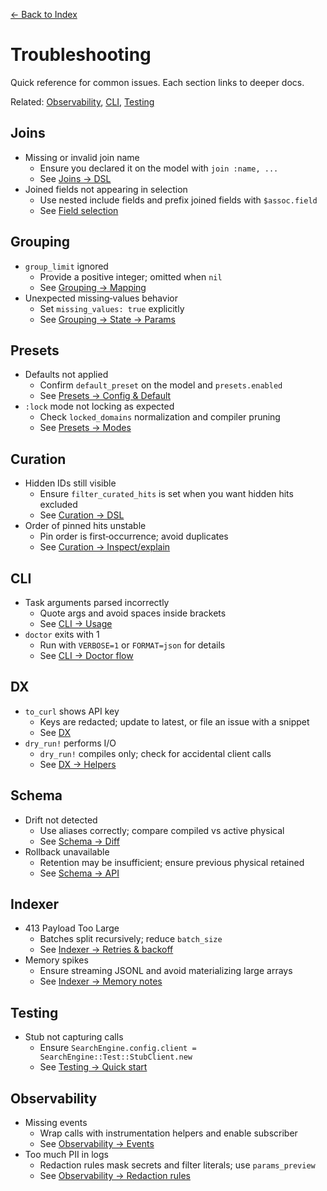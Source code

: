 [← Back to Index](./index.md)

# Troubleshooting

Quick reference for common issues. Each section links to deeper docs.

Related: [Observability](./observability.md), [CLI](./cli.md), [Testing](./testing.md)

## Joins

- Missing or invalid join name
  - Ensure you declared it on the model with `join :name, ...`
  - See [Joins → DSL](./joins.md#dsl)
- Joined fields not appearing in selection
  - Use nested include fields and prefix joined fields with `$assoc.field`
  - See [Field selection](./field_selection.md)

## Grouping

- `group_limit` ignored
  - Provide a positive integer; omitted when `nil`
  - See [Grouping → Mapping](./grouping.md#mapping-ruby-dsl--typesense-params)
- Unexpected missing‑values behavior
  - Set `missing_values: true` explicitly
  - See [Grouping → State → Params](./grouping.md#state--params)

## Presets

- Defaults not applied
  - Confirm `default_preset` on the model and `presets.enabled`
  - See [Presets → Config & Default](./presets.md#config--default-preset)
- `:lock` mode not locking as expected
  - Check `locked_domains` normalization and compiler pruning
  - See [Presets → Modes](./presets.md#modes)

## Curation

- Hidden IDs still visible
  - Ensure `filter_curated_hits` is set when you want hidden hits excluded
  - See [Curation → DSL](./curation.md#dsl)
- Order of pinned hits unstable
  - Pin order is first‑occurrence; avoid duplicates
  - See [Curation → Inspect/explain](./curation.md#inspectexplain)

## CLI

- Task arguments parsed incorrectly
  - Quote args and avoid spaces inside brackets
  - See [CLI → Usage](./cli.md#usage)
- `doctor` exits with 1
  - Run with `VERBOSE=1` or `FORMAT=json` for details
  - See [CLI → Doctor flow](./cli.md#doctor-flow)

## DX

- `to_curl` shows API key
  - Keys are redacted; update to latest, or file an issue with a snippet
  - See [DX](./dx.md)
- `dry_run!` performs I/O
  - `dry_run!` compiles only; check for accidental client calls
  - See [DX → Helpers](./dx.md#helpers--examples)

## Schema

- Drift not detected
  - Use aliases correctly; compare compiled vs active physical
  - See [Schema → Diff](./schema.md#diff-shape)
- Rollback unavailable
  - Retention may be insufficient; ensure previous physical retained
  - See [Schema → API](./schema.md#api)

## Indexer

- 413 Payload Too Large
  - Batches split recursively; reduce `batch_size`
  - See [Indexer → Retries & backoff](./indexer.md#retries--backoff)
- Memory spikes
  - Ensure streaming JSONL and avoid materializing large arrays
  - See [Indexer → Memory notes](./indexer.md#memory-notes)

## Testing

- Stub not capturing calls
  - Ensure `SearchEngine.config.client = SearchEngine::Test::StubClient.new`
  - See [Testing → Quick start](./testing.md#quick-start)

## Observability

- Missing events
  - Wrap calls with instrumentation helpers and enable subscriber
  - See [Observability → Events](./observability.md#events)
- Too much PII in logs
  - Redaction rules mask secrets and filter literals; use `params_preview`
  - See [Observability → Redaction rules](./observability.md#payload-reference)
